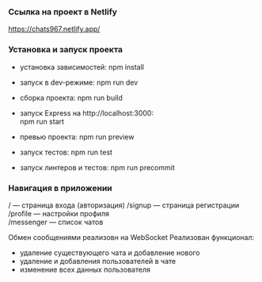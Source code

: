 ### Ссылка на проект в Netlify

https://chats967.netlify.app/

### Установка и запуск проекта

- установка зависимостей:
  npm install

- запуск в dev-режиме:
  npm run dev

- сборка проекта:
  npm run build

- запуск Express на http://localhost:3000:  
  npm run start

- превью проекта: 
  npm run preview

- запуск тестов: 
  npm run test

- запуск линтеров и тестов: 
  npm run precommit

### Навигация в приложении
/ — страница входа (авторизация) 
/signup — страница регистрации  
/profile — настройки профиля  
/messenger — список чатов  

Обмен сообщениями реализовн на WebSocket
Реализован функционал:
- удаление существующего чата и добавление нового
- удаление и добавления пользователей в чате
- изменение всех данных пользователя
